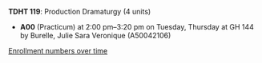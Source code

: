 **TDHT 119**: Production Dramaturgy (4 units)

- **A00** (Practicum) at 2:00 pm–3:20 pm on Tuesday, Thursday at GH 144 by Burelle, Julie Sara Veronique (A50042106)

[Enrollment numbers over time](./TDHT119.tsv)
